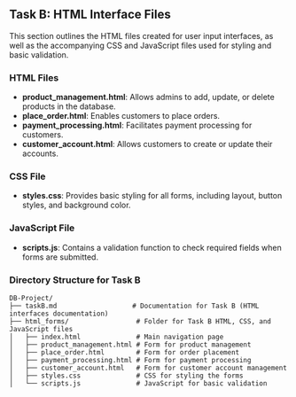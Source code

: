 ## Task B: HTML Interface Files

This section outlines the HTML files created for user input interfaces, as well as the accompanying CSS and JavaScript files used for styling and basic validation.

### HTML Files

- **product_management.html**: Allows admins to add, update, or delete products in the database.
- **place_order.html**: Enables customers to place orders.
- **payment_processing.html**: Facilitates payment processing for customers.
- **customer_account.html**: Allows customers to create or update their accounts.

### CSS File

- **styles.css**: Provides basic styling for all forms, including layout, button styles, and background color.

### JavaScript File

- **scripts.js**: Contains a validation function to check required fields when forms are submitted.

### Directory Structure for Task B

```
DB-Project/
├── taskB.md                   # Documentation for Task B (HTML interfaces documentation)
├── html_forms/                 # Folder for Task B HTML, CSS, and JavaScript files
│   ├── index.html              # Main navigation page
│   ├── product_management.html # Form for product management
│   ├── place_order.html        # Form for order placement
│   ├── payment_processing.html # Form for payment processing
│   ├── customer_account.html   # Form for customer account management
│   ├── styles.css              # CSS for styling the forms
│   └── scripts.js              # JavaScript for basic validation
```
